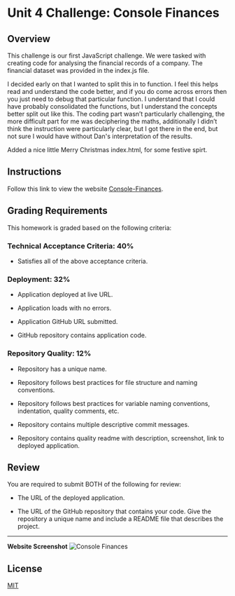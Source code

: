 # Unit 4 Challenge: Console Finances

## Overview

This challenge is our first JavaScript challenge. We were tasked with creating code for analysing the financial records of a company. The financial dataset was provided in the index.js file.

I decided early on that I wanted to split this in to function. I feel this helps read and understand the code better, and if you do come across errors then you just need to debug that particular function. I understand that I could have probably consolidated the functions, but I understand the concepts better split out like this. The coding part wasn’t particularly challenging, the more difficult part for me was deciphering the maths, additionally I didn’t think the instruction were particularly clear, but I got there in the end, but not sure I would have without Dan's interpretation of the results.

Added a nice little Merry Christmas index.html, for some festive spirt.


## Instructions

Follow this link to view the website [Console-Finances](https://computastar.github.io/Console-Finances/).

## Grading Requirements

This homework is graded based on the following criteria: 

### Technical Acceptance Criteria: 40%

* Satisfies all of the above acceptance criteria.

### Deployment: 32%

* Application deployed at live URL.

* Application loads with no errors.

* Application GitHub URL submitted.

* GitHub repository contains application code.

### Repository Quality: 12%

* Repository has a unique name.

* Repository follows best practices for file structure and naming conventions.

* Repository follows best practices for variable naming conventions, indentation, quality comments, etc.

* Repository contains multiple descriptive commit messages.

* Repository contains quality readme with description, screenshot, link to deployed application.

## Review

You are required to submit BOTH of the following for review:

* The URL of the deployed application.

* The URL of the GitHub repository that contains your code. Give the repository a unique name and include a README file that describes the project.

---

**Website Screenshot**
![Console Finances](/images/Website_ScreenShot.jpeg "Console Finances website")

## License

[MIT](https://choosealicense.com/licenses/mit/)
